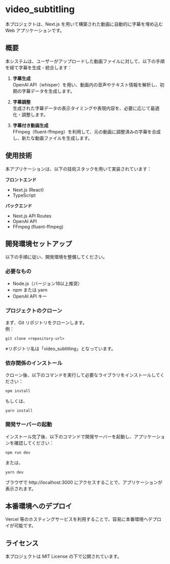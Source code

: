 # video_subtitling

本プロジェクトは、Next.js を用いて構築された動画に自動的に字幕を埋め込む Web アプリケーションです。

## 概要

本システムは、ユーザーがアップロードした動画ファイルに対して、以下の手順を経て字幕を生成・統合します：

1. **字幕生成**  
   OpenAI API（whisper）を用い、動画内の音声やテキスト情報を解析し、初期の字幕データを生成します。

2. **字幕調整**  
   生成された字幕データの表示タイミングや表現内容を、必要に応じて最適化・調整します。

3. **字幕付き動画生成**  
   FFmpeg（fluent-ffmpeg）を利用して、元の動画に調整済みの字幕を合成し、新たな動画ファイルを生成します。

## 使用技術

本アプリケーションは、以下の技術スタックを用いて実装されています：

**フロントエンド**  
- Next.js (React)  
- TypeScript

**バックエンド**  
- Next.js API Routes  
- OpenAI API  
- FFmpeg (fluent-ffmpeg)

## 開発環境セットアップ

以下の手順に従い、開発環境を整備してください。

### 必要なもの
- Node.js（バージョン18以上推奨）
- npm または yarn
- OpenAI API キー

### プロジェクトのクローン

まず、Git リポジトリをクローンします。  
例：  
```
git clone <repository-url>
```  
※リポジトリ名は「video_subtitling」となっています。

### 依存関係のインストール

クローン後、以下のコマンドを実行して必要なライブラリをインストールしてください：
```
npm install
```  
もしくは、
```
yarn install
```

### 開発サーバーの起動

インストール完了後、以下のコマンドで開発サーバーを起動し、アプリケーションを確認してください：
```
npm run dev
```  
または、
```
yarn dev
```
ブラウザで http://localhost:3000 にアクセスすることで、アプリケーションが表示されます。

## 本番環境へのデプロイ

Vercel 等のホスティングサービスを利用することで、容易に本番環境へデプロイが可能です。

## ライセンス

本プロジェクトは MIT License の下で公開されています。